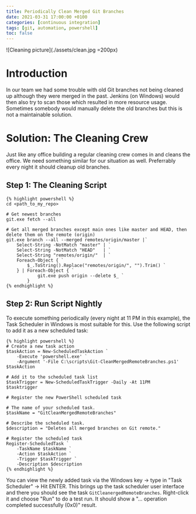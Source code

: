 ```yaml
---
title: Periodically Clean Merged Git Branches
date: 2021-03-31 17:00:00 +0100
categories: [continuous integration]
tags: [git, automation, powershell]
toc: false
---
```


![Cleaning picture](./assets/clean.jpg =200px)

# Introduction

In our team we had some trouble with old Git branches not being cleaned up although they were merged in the past.
Jenkins (on Windows) would then also try to scan those which resulted in more resource usage.
Sometimes somebody would manually delete the old branches but this is not a maintainable solution.

# Solution: The Cleaning Crew

Just like any office building a regular cleaning crew comes in and cleans the office.
We need something similar for our situation as well.
Preferrably every night it should cleanup old branches.

## Step 1: The Cleaning Script
    {% highlight powershell %}
    cd <path_to_my_repo>

    # Get newest branches
    git.exe fetch --all

    # Get all merged branches except main ones like master and HEAD, then delete them on the remote (origin)
    git.exe branch --all --merged remotes/origin/master |`
        Select-String -NotMatch "master" | `
        Select-String -NotMatch "HEAD"   | `
        Select-String "remotes/origin/"  | `
        Foreach-Object { `
            $_.ToString().Replace("remotes/origin/", "").Trim() `
        } | Foreach-Object { `
                git.exe push origin --delete $_ `
            }
    {% endhighlight %}

## Step 2: Run Script Nightly

To execute something periodically (every night at 11 PM in this example), the Task Scheduler in Windows is most suitable for this.
Use the following script to add it as a new scheduled task:

    {% highlight powershell %}
    # Create a new task action
    $taskAction = New-ScheduledTaskAction `
        -Execute 'powershell.exe' `
        -Argument '-File C:\scripts\Git-CleanMergedRemoteBranches.ps1'
    $taskAction

    # Add it to the scheduled task list
    $taskTrigger = New-ScheduledTaskTrigger -Daily -At 11PM
    $tasktrigger

    # Register the new PowerShell scheduled task

    # The name of your scheduled task.
    $taskName = "GitCleanMergedRemoteBranches"

    # Describe the scheduled task.
    $description = "Deletes all merged branches on Git remote."

    # Register the scheduled task
    Register-ScheduledTask `
        -TaskName $taskName `
        -Action $taskAction `
        -Trigger $taskTrigger `
        -Description $description
    {% endhighlight %}

You can view the newly added task via the Windows key -> type in "Task Scheduler" -> Hit ENTER.
This brings up the task scheduler user interface and there you should see the task `GitCleanergedRemoteBranches`.
Right-click it and choose "Run" to do a test run. It should show a "... operation completed successfully (0x0)" result.
